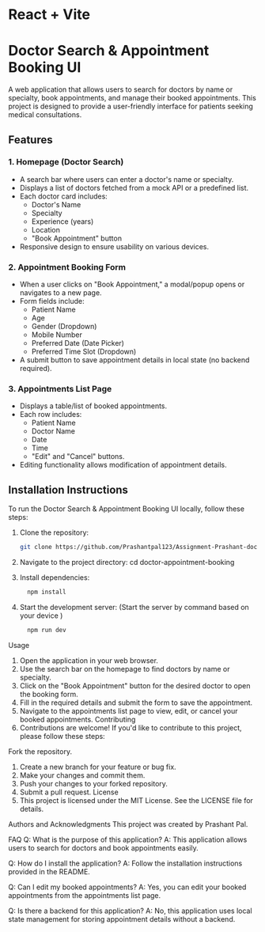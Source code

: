 # React + Vite
# Doctor Search & Appointment Booking UI

A web application that allows users to search for doctors by name or specialty, book appointments, and manage their booked appointments. This project is designed to provide a user-friendly interface for patients seeking medical consultations.

## Features

### 1. Homepage (Doctor Search)
- A search bar where users can enter a doctor's name or specialty.
- Displays a list of doctors fetched from a mock API or a predefined list.
- Each doctor card includes:
  - Doctor's Name
  - Specialty
  - Experience (years)
  - Location
  - "Book Appointment" button
- Responsive design to ensure usability on various devices.

### 2. Appointment Booking Form
- When a user clicks on "Book Appointment," a modal/popup opens or navigates to a new page.
- Form fields include:
  - Patient Name
  - Age
  - Gender (Dropdown)
  - Mobile Number
  - Preferred Date (Date Picker)
  - Preferred Time Slot (Dropdown)
- A submit button to save appointment details in local state (no backend required).

### 3. Appointments List Page
- Displays a table/list of booked appointments.
- Each row includes:
  - Patient Name
  - Doctor Name
  - Date
  - Time
  - "Edit" and "Cancel" buttons.
- Editing functionality allows modification of appointment details.

## Installation Instructions

To run the Doctor Search & Appointment Booking UI locally, follow these steps:

1. Clone the repository:
   ```bash
   git clone https://github.com/Prashantpal123/Assignment-Prashant-doctor_booking
2. Navigate to the project directory:
     cd doctor-appointment-booking

3. Install dependencies:
   ```bash
     npm install
   
5. Start the development server: (Start the server by command based on your device )  
   ```bash
     npm run dev       
Usage
1. Open the application in your web browser.
2. Use the search bar on the homepage to find doctors by name or specialty.
3. Click on the "Book Appointment" button for the desired doctor to open the booking form.
4. Fill in the required details and submit the form to save the appointment.
5. Navigate to the appointments list page to view, edit, or cancel your booked appointments.
Contributing
6. Contributions are welcome! If you'd like to contribute to this project, please follow these steps:

Fork the repository.
1. Create a new branch for your feature or bug fix.
2. Make your changes and commit them.
3. Push your changes to your forked repository.
4. Submit a pull request.
License
5. This project is licensed under the MIT License. See the LICENSE file for details.

Authors and Acknowledgments
This project was created by Prashant Pal.


FAQ
Q: What is the purpose of this application?
A: This application allows users to search for doctors and book appointments easily.

Q: How do I install the application?
A: Follow the installation instructions provided in the README.

Q: Can I edit my booked appointments?
A: Yes, you can edit your booked appointments from the appointments list page.

Q: Is there a backend for this application?
A: No, this application uses local state management for storing appointment details without a backend.
   
